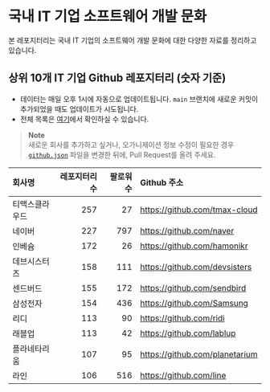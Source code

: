 # 국내 IT 기업 소프트웨어 개발 문화
본 레포지터리는 국내 IT 기업의 소프트웨어 개발 문화에 대한 다양한 자료를 정리하고 있습니다.

## 상위 10개 IT 기업 Github 레포지터리 (숫자 기준)

- 데이터는 매일 오후 1시에 자동으로 업데이트됩니다. `main` 브랜치에 새로운 커밋이 추가되었을 때도 업데이트가 시도됩니다.
- 전체 목록은 [여기](./github.md)에서 확인하실 수 있습니다.

> **Note**<br />
> 새로운 회사를 추가하고 싶거나, 오가니제이션 정보 수정이 필요한 경우 [`github.json`](./github.json) 파일을 변경한 뒤에, Pull Request를 올려 주세요.

<!-- MARKDOWN_TABLE(GITHUB): START -->

| **회사명** | **레포지터리 수** | **팔로워 수** | **Github 주소** |
|:---|---:|---:|:---|
| 티맥스클라우드 | 257 | 27 | https://github.com/tmax-cloud |
| 네이버 | 227 | 797 | https://github.com/naver |
| 인베슘 | 172 | 26 | https://github.com/hamonikr |
| 데브시스터즈 | 158 | 111 | https://github.com/devsisters |
| 센드버드 | 155 | 172 | https://github.com/sendbird |
| 삼성전자 | 154 | 436 | https://github.com/Samsung |
| 리디 | 113 | 90 | https://github.com/ridi |
| 래블업 | 113 | 42 | https://github.com/lablup |
| 플라네타리움 | 107 | 95 | https://github.com/planetarium |
| 라인 | 106 | 516 | https://github.com/line |

<!-- MARKDOWN_TABLE(GITHUB): END -->
